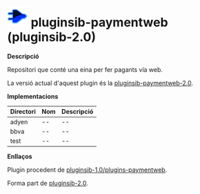 # ![Logo](https://github.com/GovernIB/maven/raw/binaris/pluginsib/projectinfo_Attachments/icon.jpg) pluginsib-paymentweb  (pluginsib-2.0)

**Descripció**


Repositori que conté una eina per fer pagants vía web.

La versió actual d'aquest plugin és la [pluginsib-paymentweb-2.0](https://github.com/GovernIB/pluginsib-paymentweb/tree/pluginsib-paymentweb-2.0).


**Implementacions**

Directori | Nom | Descripció
------------ | ------------- | -------------
adyen | -- | -- 
bbva | -- | --
test | -- | --


**Enllaços**


Plugin procedent de [pluginsib-1.0/plugins-paymentweb](https://github.com/GovernIB/pluginsib/tree/pluginsib-1.0/plugins-paymentweb).  

Forma part de [pluginsib-2.0](https://github.com/GovernIB/pluginsib/tree/pluginsib-2.0).
